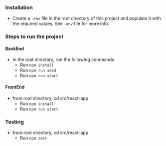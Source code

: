 
### Installation

- Create a `.env` file in the root directory of this project and populate it with the required values. See `.env` file for more info.


### Steps to run the project
#### BackEnd
- In the root directory, run the following commands
  - Run `npm install`
  - Run `npm run seed`
  - Run `npm run start` 

#### FrontEnd 
- from root directory, cd src/react-app
  - Run `npm install` 
  - Run `npm run start` 


### Testing
- from root directory, cd src/react-app
  - Run `npm test` 
